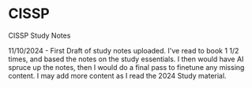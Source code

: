# CISSP
CISSP Study Notes

11/10/2024 - First Draft of study notes uploaded. I've read to book 1 1/2 times, and based the notes on the study essentials. I then would have AI spruce up the notes, then I would do a final pass to finetune any missing content. I may add more content as I read the 2024 Study material. 
